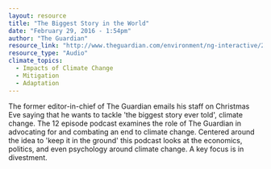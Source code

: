 ```yaml
---
layout: resource
title: "The Biggest Story in the World"
date: "February 29, 2016 - 1:54pm"
author: "The Guardian"
resource_link: "http://www.theguardian.com/environment/ng-interactive/2015/mar/16/the-biggest-st..."
resource_type: "Audio"
climate_topics:
  - Impacts of Climate Change
  - Mitigation
  - Adaptation
---
```


The former editor-in-chief of The Guardian emails his staff on Christmas Eve saying that he wants to tackle 'the biggest story ever told', climate change. The 12 episode podcast examines the role of The Guardian in advocating for and combating an end to climate change. Centered around the idea to 'keep it in the ground' this podcast looks at the economics, politics, and even psychology around climate change. A key focus is in divestment.